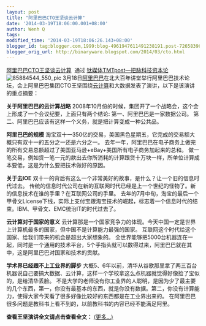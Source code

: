 ```yaml
---
layout: post
title: "阿里巴巴CTO王坚谈云计算"
date: '2014-03-19T18:06:00.001+08:00'
author: Wenh Q
tags:
modified_time: '2014-03-19T18:06:26.143+08:00'
blogger_id: tag:blogger.com,1999:blog-4961947611491238191.post-7265839680145079002
blogger_orig_url: http://binaryware.blogspot.com/2014/03/cto.html
---
```

[阿里巴巴CTO王坚谈云计算](http://www.tmtpost.com/100073.html)  通过
[钛媒体TMTpost—把脉科技资本论](http://www.tmtpost.com/)
![](http://www.tmtpost.com/wp-content/uploads/2014/03/139522144710.jpg "85884544_550_pic")
3月18日[阿里巴巴](http://www.tmtpost.com/tag/%E9%98%BF%E9%87%8C%E5%B7%B4%E5%B7%B4 "查看 阿里巴巴 中的全部文章")在北大百年讲堂举行阿里巴巴技术论坛，会上阿里巴巴集团CTO王坚围绕[云计算](http://www.tmtpost.com/tag/%E4%BA%91%E8%AE%A1%E7%AE%97 "查看 云计算 中的全部文章")和大数据发表了演讲，以下是该演讲的重点摘要：

**关于阿里巴巴的云计算战略**
2008年10月份的时候，集团开了一个战略会，这个会上形成了一个会议纪要，上面只有两个结论:
第一、阿里巴巴是一家数据公司。
第二、阿里巴巴应该有这样一个义务，就是把计算变成一种公共品。

**阿里巴巴的规模**
淘宝双十一350亿的交易，美国黑色星期五，它完成的交易额大概只有双十一的五分之一还是六分之一。
去年一年，阿里巴巴在电子商务上做完的所有交易总额超过了美国亚马逊+eBay+美国所有电子商务加起来的总和。
做一笔交易，例如贷一笔一元的款出去你所消耗的计算跟贷十万块一样，所单位计算成本要低，这是为什么要把技术做好的原因。

**关于去IOE**
双十一的背后有这么一个非常美好的故事，是什么？让一个旧的信息时代过去。
传统的信息时代公司在新的互联网时代已经是上一个世纪的怪物了。新的信息技术在谁的手里？在互联网公司的手里。
去年的7月中旬，淘宝的最后一个甲骨文License下线，实际上支付宝跟淘宝技术的崛起，标志着一个信息时代的结束。IBM、甲骨文、EMC统治IT的时代过去了。

**云计算对于国家的意义**
云计算那是一个国家竞争力的体现。今天中国一定是世界上计算机最多的国家，但中国不是计算能力最强的国家。
互联网这个时代给这个国家、给我们带来的机会是超出大家想象的。
全世界能够把5000台机器连在一起，同时是一个通用的技术平台，5个手指头就可以数得过来，阿里巴巴就在其中，这是阿里巴巴对国家和技术的贡献。

**学术界已经跟不上工业界的脚步**
大概5、6年以前，清华从谷歌那里拿了两三百台机器说自己要搞大数据、云计算，这样一个学校拿这么点机器就觉得好像捡了宝似的，是给清华丢脸。
不是大学的老师没有你工业界的人聪明，是因为少了最主要的几个东西，第一，你没有最基本的东西，就是你没有数据。第二，你没有计算能力，使得大家今天看了很多好像比较好的东西都是在工业界出来的。
在阿里巴巴很多问题是教科书上看不到的，以前教科书的内容已经不能满足阿里。

**查看王坚演讲全文请点击查看全文：**
[(更多...)](http://www.tmtpost.com/100073.html#more-100073)
